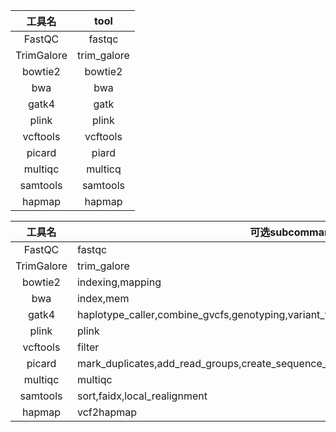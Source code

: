 | 工具名        | tool        |
|:----------:|:-----------:|
| FastQC     | fastqc      |
| TrimGalore | trim_galore |
| bowtie2    | bowtie2     |
| bwa        | bwa         |
| gatk4      | gatk        |
| plink      | plink       |
| vcftools   | vcftools    |
| picard     | piard       |
| multiqc    | multicq     |
| samtools   | samtools    |
| hapmap     | hapmap      |

| 工具名        | 可选subcommand                                                     |
|:----------:| -------------------------------------------------------------------------------------------- |
| FastQC     | fastqc                                                                                       |
| TrimGalore | trim_galore                                                                                  |
| bowtie2    | indexing,mapping                                                                             |
| bwa        | index,mem                                                                                    |
| gatk4      | haplotype_caller,combine_gvcfs,genotyping,variant_filtering,select_variants,varint_selection |
| plink      | plink                                                                                        |
| vcftools   | filter                                                                                       |
| picard     | mark_duplicates,add_read_groups,create_sequence_dictionary                                   |
| multiqc    | multiqc                                                                                      |
| samtools   | sort,faidx,local_realignment                                                                 |
| hapmap     | vcf2hapmap                                                                                   |
